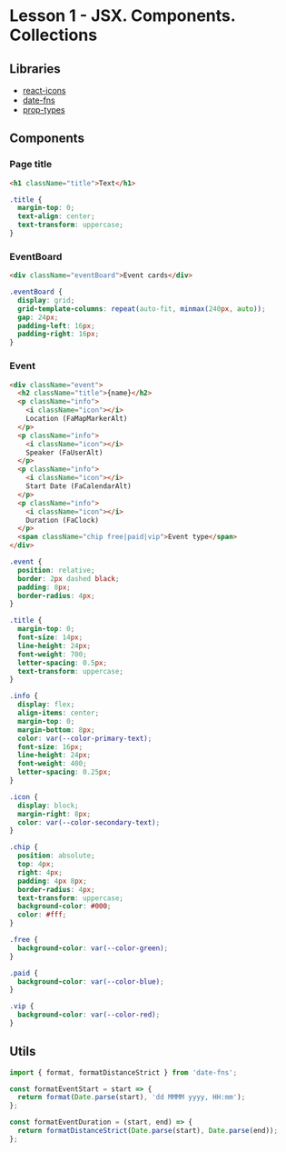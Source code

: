 # Lesson 1 - JSX. Components. Collections

## Libraries

- [react-icons](https://react-icons.github.io/react-icons/)
- [date-fns](https://date-fns.org/)
- [prop-types](https://www.npmjs.com/package/prop-types)

## Components

### Page title

```html
<h1 className="title">Text</h1>
```

```css
.title {
  margin-top: 0;
  text-align: center;
  text-transform: uppercase;
}
```

### EventBoard

```html
<div className="eventBoard">Event cards</div>
```

```css
.eventBoard {
  display: grid;
  grid-template-columns: repeat(auto-fit, minmax(240px, auto));
  gap: 24px;
  padding-left: 16px;
  padding-right: 16px;
}
```

### Event

```html
<div className="event">
  <h2 className="title">{name}</h2>
  <p className="info">
    <i className="icon"></i>
    Location (FaMapMarkerAlt)
  </p>
  <p className="info">
    <i className="icon"></i>
    Speaker (FaUserAlt)
  </p>
  <p className="info">
    <i className="icon"></i>
    Start Date (FaCalendarAlt)
  </p>
  <p className="info">
    <i className="icon"></i>
    Duration (FaClock)
  </p>
  <span className="chip free|paid|vip">Event type</span>
</div>
```

```css
.event {
  position: relative;
  border: 2px dashed black;
  padding: 8px;
  border-radius: 4px;
}

.title {
  margin-top: 0;
  font-size: 14px;
  line-height: 24px;
  font-weight: 700;
  letter-spacing: 0.5px;
  text-transform: uppercase;
}

.info {
  display: flex;
  align-items: center;
  margin-top: 0;
  margin-bottom: 8px;
  color: var(--color-primary-text);
  font-size: 16px;
  line-height: 24px;
  font-weight: 400;
  letter-spacing: 0.25px;
}

.icon {
  display: block;
  margin-right: 8px;
  color: var(--color-secondary-text);
}

.chip {
  position: absolute;
  top: 4px;
  right: 4px;
  padding: 4px 8px;
  border-radius: 4px;
  text-transform: uppercase;
  background-color: #000;
  color: #fff;
}

.free {
  background-color: var(--color-green);
}

.paid {
  background-color: var(--color-blue);
}

.vip {
  background-color: var(--color-red);
}
```

## Utils

```js
import { format, formatDistanceStrict } from 'date-fns';

const formatEventStart = start => {
  return format(Date.parse(start), 'dd MMMM yyyy, HH:mm');
};

const formatEventDuration = (start, end) => {
  return formatDistanceStrict(Date.parse(start), Date.parse(end));
};
```
